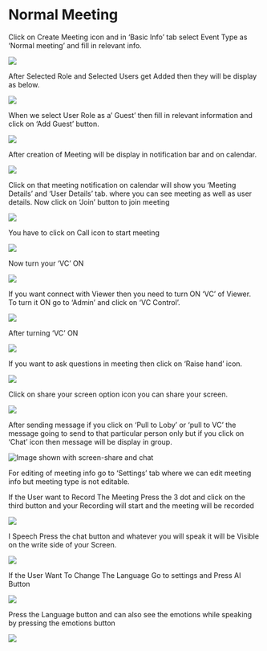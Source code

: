# Normal Meeting

Click on Create Meeting icon and in ‘Basic Info’ tab select Event Type as ‘Normal meeting’ and fill in relevant info.

![](../../.gitbook/assets/11.png)

After Selected Role and Selected Users get Added then they will be display as below.

![](../../.gitbook/assets/12.png)

When we select User Role as a’ Guest’ then fill in relevant information and click on ‘Add Guest’ button.

![](../../.gitbook/assets/13.png)

After creation of Meeting will be display in notification bar and on calendar.

![](../../.gitbook/assets/14.png)

Click on that meeting notification on calendar will show you ‘Meeting Details’ and ‘User Details’ tab. where you can see meeting as well as user details. Now click on ‘Join’ button to join meeting

![](../../.gitbook/assets/image%20%2899%29.png)

You have to click on Call icon to start meeting

![](../../.gitbook/assets/image%20%28117%29.png)

Now turn your ‘VC’ ON

![](../../.gitbook/assets/image%20%2881%29.png)

If you want connect with Viewer then you need to turn ON ‘VC’ of Viewer. To turn it ON go to ‘Admin’ and click on ‘VC Control’.

![](../../.gitbook/assets/image%20%28158%29.png)

After turning ‘VC’ ON

![](../../.gitbook/assets/image%20%2883%29.png)

If you want to ask questions in meeting then click on ‘Raise hand’ icon.

![](../../.gitbook/assets/image%20%28177%29.png)

Click on share your screen option icon you can share your screen.

![](../../.gitbook/assets/popup_ss.png)

After sending message if you click on ‘Pull to Loby’ or ‘pull to VC’ the message going to send to that particular person only but if you click on ‘Chat’ icon then message will be display in group.

![Image shown with screen-share and chat](../../.gitbook/assets/image%20%28137%29.png)

For editing of meeting info go to ‘Settings’ tab where we can edit meeting info but meeting type is not editable.

If the User want to Record The Meeting Press the 3 dot and click on the third button and your Recording will start and the meeting will be recorded

![](../../.gitbook/assets/image%20%2862%29.png)

I Speech Press the chat button and whatever you will speak it will be Visible on the write side of your Screen.

![](../../.gitbook/assets/image%20%28201%29.png)

If the User Want To Change The Language Go to settings and Press AI Button

![](../../.gitbook/assets/image%20%2884%29.png)

Press the Language button and can also see the emotions while speaking by pressing the emotions button  
  


![](../../.gitbook/assets/image%20%2819%29.png)



